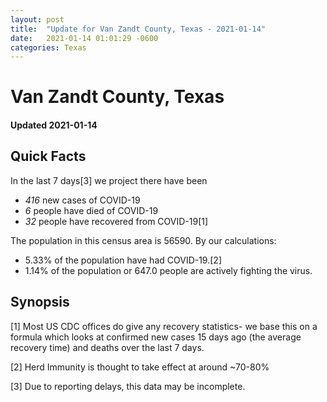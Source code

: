 ```yaml
---
layout: post
title:  "Update for Van Zandt County, Texas - 2021-01-14"
date:   2021-01-14 01:01:29 -0600
categories: Texas
---
```


# Van Zandt County, Texas
#### Updated 2021-01-14

## Quick Facts

In the last 7 days[3] we project there have been
- *416* new cases of COVID-19
- *6* people have died of COVID-19
- *32* people have recovered from COVID-19[1]

The population in this census area is 56590. By our calculations:
- 5.33% of the population have had COVID-19.[2]
- 1.14% of the population or 647.0 people are actively fighting the virus.

## Synopsis




[1] Most US CDC offices do give any recovery statistics- we base this on a formula which looks at confirmed new cases
15 days ago (the average recovery time) and deaths over the last 7 days.

[2] Herd Immunity is thought to take effect at around ~70-80%

[3] Due to reporting delays, this data may be incomplete.
 
    